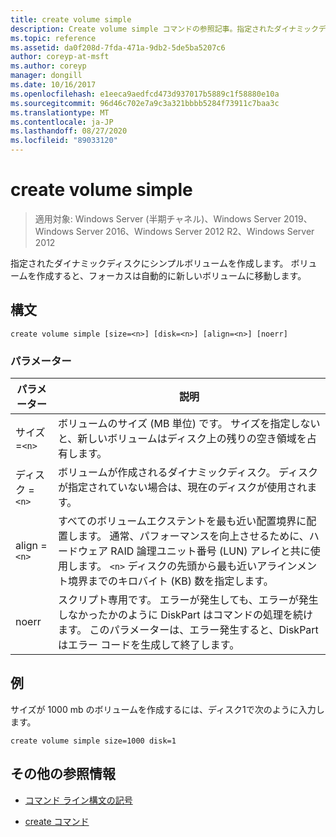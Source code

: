 ```yaml
---
title: create volume simple
description: Create volume simple コマンドの参照記事。指定されたダイナミックディスクにシンプルボリュームを作成します。
ms.topic: reference
ms.assetid: da0f208d-7fda-471a-9db2-5de5ba5207c6
author: coreyp-at-msft
ms.author: coreyp
manager: dongill
ms.date: 10/16/2017
ms.openlocfilehash: e1eeca9aedfcd473d937017b5889c1f58880e10a
ms.sourcegitcommit: 96d46c702e7a9c3a321bbbb5284f73911c7baa3c
ms.translationtype: MT
ms.contentlocale: ja-JP
ms.lasthandoff: 08/27/2020
ms.locfileid: "89033120"
---
```

# <a name="create-volume-simple"></a>create volume simple

> 適用対象: Windows Server (半期チャネル)、Windows Server 2019、Windows Server 2016、Windows Server 2012 R2、Windows Server 2012

指定されたダイナミックディスクにシンプルボリュームを作成します。 ボリュームを作成すると、フォーカスは自動的に新しいボリュームに移動します。

## <a name="syntax"></a>構文

```
create volume simple [size=<n>] [disk=<n>] [align=<n>] [noerr]
```

### <a name="parameters"></a>パラメーター

| パラメーター | 説明 |
| --------- | ----------- |
| サイズ =`<n>`  | ボリュームのサイズ (MB 単位) です。 サイズを指定しないと、新しいボリュームはディスク上の残りの空き領域を占有します。 |
| ディスク =`<n>`  | ボリュームが作成されるダイナミックディスク。 ディスクが指定されていない場合は、現在のディスクが使用されます。 |
| align =`<n>` | すべてのボリュームエクステントを最も近い配置境界に配置します。 通常、パフォーマンスを向上させるために、ハードウェア RAID 論理ユニット番号 (LUN) アレイと共に使用します。 `<n>` ディスクの先頭から最も近いアラインメント境界までのキロバイト (KB) 数を指定します。 |
| noerr | スクリプト専用です。 エラーが発生しても、エラーが発生しなかったかのように DiskPart はコマンドの処理を続けます。 このパラメーターは、エラー発生すると、DiskPart はエラー コードを生成して終了します。 |

## <a name="examples"></a>例

サイズが 1000 mb のボリュームを作成するには、ディスク1で次のように入力します。

```
create volume simple size=1000 disk=1
```

## <a name="additional-references"></a>その他の参照情報

- [コマンド ライン構文の記号](command-line-syntax-key.md)

- [create コマンド](create.md)
